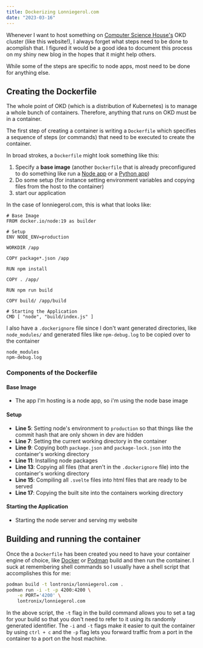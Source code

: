 ```yaml
---
title: Dockerizing Lonniegerol.com
date: "2023-03-16"
---
```


Whenever I want to host something on [Computer Science House's](https://csh.rit.edu) OKD cluster (like this website!),
I always forget what steps need to be done to acomplish that. I figured it would be a good idea to document this process on
my shiny new blog in the hopes that it might help others.

While some of the steps are specific to node apps, most need to be done for anything else.

## Creating the Dockerfile
The whole point of OKD (which is a distribution of Kubernetes) is to manage a whole bunch of containers. Therefore, anything that
runs on OKD must be in a container.

The first step of creating a container is writing a `Dockerfile` which specifies a sequence of steps (or commands) that need to be
executed to create the container.

In broad strokes, a `Dockerfile` might look something like this:

1. Specify a **base image** (another `Dockerfile` that is already preconfigured to do something like run a [Node app](https://hub.docker.com/_/node) or a [Python app](https://hub.docker.com/_/python))
2. Do some setup (for instance setting environment variables and copying files from the host to the container)
3. start our application

In the case of lonniegerol.com, this is what that looks like:
```docker
# Base Image
FROM docker.io/node:19 as builder

# Setup
ENV NODE_ENV=production

WORKDIR /app

COPY package*.json /app

RUN npm install

COPY . /app/

RUN npm run build

COPY build/ /app/build

# Starting the Application
CMD [ "node", "build/index.js" ]
```

I also have a `.dockerignore` file since I don't want generated directories, like `node_modules/` and generated files like `npm-debug.log` to be copied over
to the container

```
node_modules
npm-debug.log
```
### Components of the Dockerfile
#### Base Image
- The app I'm hosting is a node app, so i'm using the node base image
#### Setup
- **Line 5**: Setting node's environment to `production` so that things like the commit hash that are only shown in dev are hidden
- **Line 7**: Setting the current working directory in the container
- **Line 9**: Copying both `package.json` and `package-lock.json` into the container's working directory
- **Line 11**: Installing node packages
- **Line 13**: Copying all files (that aren't in the `.dockerignore` file) into the container's working directory
- **Line 15**: Compiling all `.svelte` files into html files that are ready to be served
- **Line 17**: Copying the built site into the containers working directory
#### Starting the Application
- Starting the node server and serving my website

## Building and running the container
Once the a `Dockerfile` has been created you need to have your container engine of choice, like [Docker](https://docker.io/) or [Podman](https://podman.io/)
build and then run the container. I suck at remembering shell commands so I usually have a shell script that accomplishes this for me:

```bash
podman build -t lontronix/lonniegerol.com .
podman run -i -t -p 4200:4200 \
	-e PORT='4200' \
	lontronix/lonniegerol.com
```

In the above script, the `-t` flag in the build command allows you to set a tag for your build so that you don't need to refer to it using its randomly generated identifier. The `-i` and `-t` flags make it easier to quit the container by using `ctrl + c` and the `-p` flag lets you forward traffic from a port in the container to a port on the host machine.

